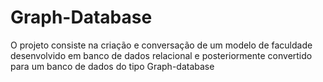 # Graph-Database
O projeto consiste na criação e conversação de um modelo de faculdade desenvolvido em banco de dados relacional e posteriormente convertido para um banco de dados do tipo Graph-database
